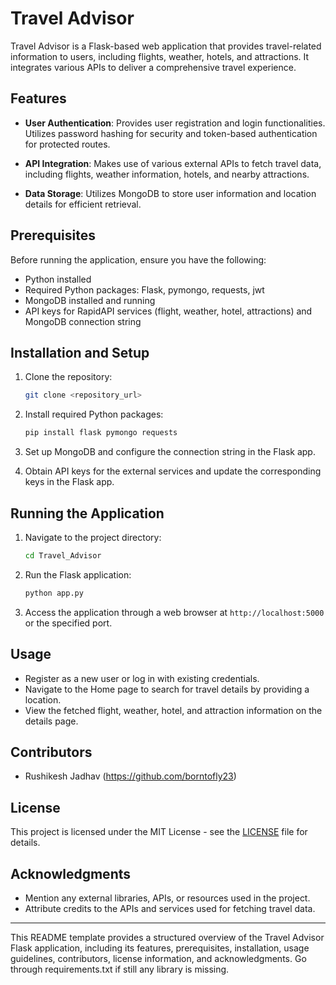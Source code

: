 # Travel Advisor

Travel Advisor is a Flask-based web application that provides travel-related information to users, including flights, weather, hotels, and attractions. It integrates various APIs to deliver a comprehensive travel experience.

## Features

- **User Authentication**: Provides user registration and login functionalities. Utilizes password hashing for security and token-based authentication for protected routes.

- **API Integration**: Makes use of various external APIs to fetch travel data, including flights, weather information, hotels, and nearby attractions.

- **Data Storage**: Utilizes MongoDB to store user information and location details for efficient retrieval.

## Prerequisites

Before running the application, ensure you have the following:

- Python installed
- Required Python packages: Flask, pymongo, requests, jwt
- MongoDB installed and running
- API keys for RapidAPI services (flight, weather, hotel, attractions) and MongoDB connection string

## Installation and Setup

1. Clone the repository:

    ```bash
    git clone <repository_url>
    ```

2. Install required Python packages:

    ```bash
    pip install flask pymongo requests
    ```

3. Set up MongoDB and configure the connection string in the Flask app.

4. Obtain API keys for the external services and update the corresponding keys in the Flask app.

## Running the Application

1. Navigate to the project directory:

    ```bash
    cd Travel_Advisor
    ```

2. Run the Flask application:

    ```bash
    python app.py
    ```

3. Access the application through a web browser at `http://localhost:5000` or the specified port.

## Usage

- Register as a new user or log in with existing credentials.
- Navigate to the Home page to search for travel details by providing a location.
- View the fetched flight, weather, hotel, and attraction information on the details page.

## Contributors

- Rushikesh Jadhav (https://github.com/borntofly23)

## License

This project is licensed under the MIT License - see the [LICENSE](LICENSE) file for details.

## Acknowledgments

- Mention any external libraries, APIs, or resources used in the project.
- Attribute credits to the APIs and services used for fetching travel data.

---

This README template provides a structured overview of the Travel Advisor Flask application, including its features, prerequisites, installation, usage guidelines, contributors, license information, and acknowledgments. Go through requirements.txt if still any library is missing.
